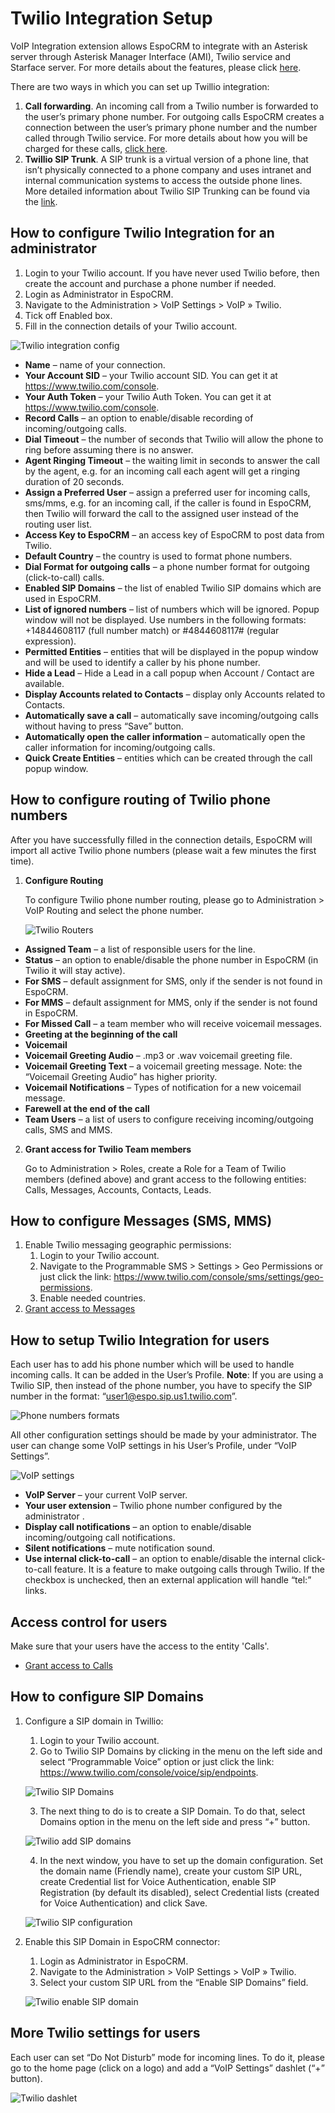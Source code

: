# Twilio Integration Setup

VoIP Integration extension allows EspoCRM to integrate with an Asterisk server through Asterisk Manager Interface (AMI), Twilio service and Starface server. For more details about the features, please click [here](https://www.espocrm.com/features/voip-integration/).

There are two ways in which you can set up Twillio integration:

1. **Call forwarding**. An incoming call from a Twilio number is forwarded to the user’s primary phone number. For outgoing calls EspoCRM creates a connection between the user’s primary phone number and the number called through Twilio service. For more details about how you will be charged for these calls, [click here](https://support.twilio.com/hc/en-us/articles/223132367-How-Much-am-I-Charged-for-Call-Forwarding-with-Twilio).
2. **Twillio SIP Trunk**. A SIP trunk is a virtual version of a phone line, that isn’t physically connected to a phone company and uses intranet and internal communication systems to access the outside phone lines. More detailed information about Twilio SIP Trunking can be found via the [link](https://www.twilio.com/docs/voice/api/sip-interface).

## How to configure Twilio Integration for an administrator

1. Login to your Twilio account. If you have never used Twilio before, then create the account and purchase a phone number if needed.
2. Login as Administrator in EspoCRM.
3. Navigate to the Administration > VoIP Settings > VoIP » Twilio.
4. Tick off Enabled box.
5. Fill in the connection details of your Twilio account.

![Twilio integration config](../../_static/images/extensions/voip-integration/twilio-admin-setup.png)

* **Name** – name of your connection.
* **Your Account SID** – your Twilio account SID. You can get it at https://www.twilio.com/console.
* **Your Auth Token** – your Twilio Auth Token. You can get it at https://www.twilio.com/console.
* **Record Calls** – an option to enable/disable recording of incoming/outgoing calls.
* **Dial Timeout** – the number of seconds that Twilio will allow the phone to ring before assuming there is no answer.
* **Agent Ringing Timeout** – the waiting limit in seconds to answer the call by the agent, e.g. for an incoming call each agent will get a ringing duration of 20 seconds.
* **Assign a Preferred User** – assign a preferred user for incoming calls, sms/mms, e.g. for an incoming call, if the caller is found in EspoCRM, then Twilio will forward the call to the assigned user instead of the routing user list.
* **Access Key to EspoCRM** – an access key of EspoCRM to post data from Twilio.
* **Default Country** – the country is used to format phone numbers.
* **Dial Format for outgoing calls** – a phone number format for outgoing (click-to-call) calls.
* **Enabled SIP Domains** – the list of enabled Twilio SIP domains which are used in EspoCRM.
* **List of ignored numbers** – list of numbers which will be ignored. Popup window will not be displayed. Use numbers in the following formats: +14844608117 (full number match) or #4844608117# (regular expression).
* **Permitted Entities** – entities that will be displayed in the popup window and will be used to identify a caller by his phone number.
* **Hide a Lead** – Hide a Lead in a call popup when Account / Contact are available.
* **Display Accounts related to Contacts** – display only Accounts related to Contacts.
* **Automatically save a call** – automatically save incoming/outgoing calls without having to press “Save” button.
* **Automatically open the caller information** – automatically open the caller information for incoming/outgoing calls.
* **Quick Create Entities** – entities which can be created through the call popup window.

## How to configure routing of Twilio phone numbers

After you have successfully filled in the connection details, EspoCRM will import all active Twilio phone numbers (please wait a few minutes the first time).

1. **Configure Routing**

    To configure Twilio phone number routing, please go to Administration > VoIP Routing and select the phone number.

    ![Twilio Routers](../../_static/images/extensions/voip-integration/twilio-routing.png)

* **Assigned Team** – a list of responsible users for the line.
* **Status** – an option to enable/disable the phone number in EspoCRM (in Twilio it will stay active).
* **For SMS** – default assignment for SMS, only if the sender is not found in EspoCRM.
* **For MMS** – default assignment for MMS, only if the sender is not found in EspoCRM.
* **For Missed Call** – a team member who will receive voicemail messages.
* **Greeting at the beginning of the call**
* **Voicemail**
* **Voicemail Greeting Audio** – .mp3 or .wav voicemail greeting file.
* **Voicemail Greeting Text** – a voicemail greeting message. Note: the “Voicemail Greeting Audio” has higher priority.
* **Voicemail Notifications** – Types of notification for a new voicemail message.
* **Farewell at the end of the call**
* **Team Users** – a list of users to configure receiving incoming/outgoing calls, SMS and MMS.


2. **Grant access for Twilio Team members**

    Go to Administration > Roles, create a Role for a Team of Twilio members (defined above) and grant access to the following entities: Calls, Messages, Accounts, Contacts, Leads.

## How to configure Messages (SMS, MMS)

1. Enable Twilio messaging geographic permissions:
    1. Login to your Twilio account.
    2. Navigate to the Programmable SMS > Settings > Geo Permissions or just click the link: https://www.twilio.com/console/sms/settings/geo-permissions.
    3. Enable needed countries.
2. [Grant access to Messages](customization.md#grant-access-to-messages)

## How to setup Twilio Integration for users

Each user has to add his phone number which will be used to handle incoming calls. It can be added in the User’s Profile.
**Note**: If you are using a Twilio SIP, then instead of the phone number, you have to specify the SIP number in the format: “user1@espo.sip.us1.twilio.com”.

![Phone numbers formats](../../_static/images/extensions/voip-integration/twilio-user-phone.png)

All other configuration settings should be made by your administrator. The user can change some VoIP settings in his User’s Profile, under “VoIP Settings”.

![VoIP settings](../../_static/images/extensions/voip-integration/twilio-user-setup.png)

* **VoIP Server** – your current VoIP server.
* **Your user extension** – Twilio phone number configured by the administrator .
* **Display call notifications** – an option to enable/disable incoming/outgoing call notifications.
* **Silent notifications** – mute notification sound.
* **Use internal click-to-call** – an option to enable/disable the internal click-to-call feature. It is a feature to make outgoing calls through Twilio. If the checkbox is unchecked, then an external application will handle “tel:” links.

## Access control for users

Make sure that your users have the access to the entity 'Calls'. 

* [Grant access to Calls](customization.md#grant-access-to-calls)

## How to configure SIP Domains

1. Configure a SIP domain in Twillio:

    1. Login to your Twilio account.
    2. Go to Twilio SIP Domains by clicking in the menu on the left side and select “Programmable Voice” option or just click the link: https://www.twilio.com/console/voice/sip/endpoints.

    ![Twilio SIP Domains](../../_static/images/extensions/voip-integration/twilio-sip-domains.png)

    3. The next thing to do is to create a SIP Domain. To do that, select Domains option in the menu on the left side and press “+” button.

    ![Twilio add SIP domains](../../_static/images/extensions/voip-integration/twilio-add-sip-domain.png)

    4. In the next window, you have to set up the domain configuration. Set the domain name (Friendly name), create your custom SIP URL, create Credential list for Voice Authentication, enable SIP Registration (by default its disabled), select Credential lists (created for Voice Authentication) and click Save.

    ![Twilio SIP configuration](../../_static/images/extensions/voip-integration/twilio-sip-domain-configuration.png)

2. Enable this SIP Domain in EspoCRM connector:

    1. Login as Administrator in EspoCRM.
    2. Navigate to the Administration > VoIP Settings > VoIP » Twilio.
    3. Select your custom SIP URL from the “Enable SIP Domains” field.

    ![Twilio enable SIP domain](../../_static/images/extensions/voip-integration/twilio-enable-sip-domain.png)

## More Twilio settings for users

Each user can set “Do Not Disturb” mode for incoming lines. To do it, please go to the home page (click on a logo) and add a “VoIP Settings” dashlet (“+” button).

![Twilio dashlet](../../_static/images/extensions/voip-integration/twilio-dashlet.png)

